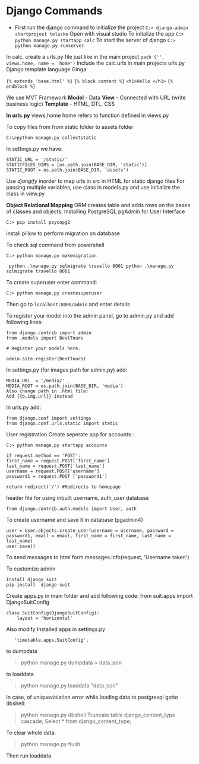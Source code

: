# Django Commands
- First run the django command to initialize the project
`C:> django-admin startproject telusko`
Open with visual studio
To initalize the app
`C:> python manage.py startapp calc`
To start the server of django
`C:> python manage.py runserver`

In calc, create a urls.py file just like in the main project
`path ('', views.home, name = 'home')`
Include the calc.urls in main projects urls.py
Django template language
Ginga

`{% extends 'base.html' %}`
`{% block content %}`
`<h1>Hello </h1>`
`{% endblock %}` 	

We use  MVT Framework
**Model** - Data
**View** - Connected with URL (write business logic)
**Template** - HTML, DTL, CSS

**In urls.py**
views.home
home refers to function defined in views.py

To copy files from from static folder to assets folder

    C:\>python manage.py collectstatic

In settings.py we have:

    STATIC_URL = '/static/'
    STATICFILES_DIRS = [os.path.join(BASE_DIR, 'static')]
    STATIC_ROOT = os.path.join(BASE_DIR, 'assets')


Use *djangify* inorder to map urls in src in HTML for static django files
For passing multiple variables, use class in models.py
and use initialize the class in view.py

**Object Relational Mapping**
ORM creates table and adds rows on the bases of classes and objects.
Installing PostgreSQL
pgAdmin for User Interface

    C:> pip install psycopg2

install pillow to perform migration on database

To check sql command from powershell

    C:> python manage.py makemigration

     python .\manage.py sqlmigrate travello 0001 python .\manage.py sqlmigrate travello 0001

To create superuser enter command:

    C:> python manage.py createsuperuser

Then go to `localhost:8000/admin` 
and enter details

To register your model into the admin panel,
go to admin.py and add following lines:

    from django.contrib import admin
    from .models import BestTours

    # Register your models here.
    
    admin.site.register(BestTours)


In settings.py (for images path for admin.py) add:

    MEDIA_URL  = '/media/'
    MEDIA_ROOT = os.path.join(BASE_DIR, 'media')
    Also change path in .html file:
    Add {{b.img.url}} instead

In urls.py add:

    from django.conf import settings
    from django.conf.urls.static import static

User registration
Create seperate app for accounts :

    C:> python manage.py startapp accounts

    if request.method == 'POST':
    first_name = request.POST['first_name']
    last_name = request.POST['last_name']
    username = request.POST['username']
    password1 = request.POST ['password1']	
    
    return redirect('/') #Redirects to homepage

header file 	for using inbuilt username, auth_user database

    from django.contrib.auth.models import User, auth


To create username and save it in database (pgadmin4)	

    user = User.objects.create_user(username = username, password = password1, email = email, first_name = first_name, last_name = last_name)
    user.save()

To send messages to html form
messages.info(request, 'Username taken')

To customize admin

    Install django suit
    pip install  django-suit

Create apps.py in main folder and add following code:
from suit.apps import DjangoSuitConfig

    class SuitConfig(DjangoSuitConfig):
    	layout = 'horizontal'

Also modify Installed apps in settings.py

       'timetable.apps.SuitConfig',

   

to dumpdata
>python manage.py dumpdata > data.json

to loaddata
> python manage.py loaddata "data.json"

In case, of uniqueviolation error while loading data to postgresql
gotto dbshell:
> python manage.py dbshell
> Truncate table django_content_type cascade;
> Select  * from django_content_type;

To clear whole data:
> python manage.py flush

Then run loaddata




